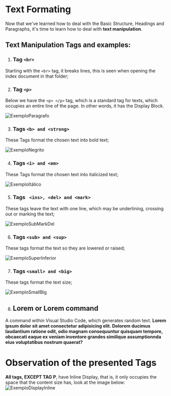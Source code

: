 # Text Formating
Now that we've learned how to deal with the Basic Structure, Headings and Paragraphs, it's time to learn how to deal with **text manipulation**.

## Text Manipulation Tags and examples:
1. ### Tag `` <br> `` 
Starting with the `` <br> `` tag, it breaks lines, this is seen when opening the index document in that folder;

2. ### Tag `` <p> `` 
Below we have the `` <p> </p> `` tag, which is a standard tag for texts, which occupies an entire line of the page. In other words, it has the Display Block.

![ExemploParagrafo](https://github.com/Karlos-Eduardo-Mrqs/Trabalhos_Operacionais/assets/172524894/ed8ed165-fd33-42bc-a21f-9671264ca995)

3. ### Tags `` <b> and <strong> `` 
These Tags format the chosen text into bold text; 

![ExemploNegrito](https://github.com/Karlos-Eduardo-Mrqs/Trabalhos_Operacionais/assets/172524894/f31d82ce-8335-4f64-a063-4f9680c4a336)

4. ### Tags `` <i> and <em> `` 
These Tags format the chosen text into italicized text; 

![ExemploItálico](https://github.com/Karlos-Eduardo-Mrqs/Trabalhos_Operacionais/assets/172524894/1f418e6e-a9af-4947-8f8f-305a38b4fcab)

5. ### Tags `` <ins>, <del> and <mark>``
These tags leave the text with one line, which may be underlining, crossing out or marking the text;

![ExemploSubMarkDel](https://github.com/Karlos-Eduardo-Mrqs/Trabalhos_Operacionais/assets/172524894/f6d71d72-83e9-4ac5-a966-ec899c190149)

6. ### Tags `` <sub> and <sup> `` 
These tags format the text so they are lowered or raised;

![ExemploSuperInferior](https://github.com/Karlos-Eduardo-Mrqs/Trabalhos_Operacionais/assets/172524894/00330029-c54f-4ad6-acc0-f7940bc30915)

7. ### Tags `` <small> and <big> ``
These tags format the text size;

![ExemploSmallBig](https://github.com/Karlos-Eduardo-Mrqs/Trabalhos_Operacionais/assets/172524894/e2488a5d-0875-4042-b80e-aaccdf06c213)

8. ## Lorem or Lorem command 
A command within Visual Studio Code, which generates random text.
**Lorem ipsum dolor sit amet consectetur adipisicing elit. Dolorem ducimus laudantium ratione odit, odio magnam consequuntur quisquam tempore, obcaecati eaque ex veniam inventore grandes similique assumptionnda eius voluptatibus nostrum quaerat?**

# Observation of the presented Tags
**All tags, EXCEPT TAG P**, have Inline Display, that is, it only occupies the space that the content size has, look at the 
image below:
![ExemploDisplayInline](https://github.com/Karlos-Eduardo-Mrqs/Trabalhos_Operacionais/assets/172524894/37625b09-02a4-41cf-aec2-dfaa2425aba0)
